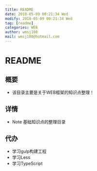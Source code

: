 ```yaml
---
title: README
date: 2018-05-09 00:21:34 Wed
modify: 2018-05-09 00:21:34 Wed
tag: [readme]
categories: WEB
author: wmsj100
mail: wmsj100@hotmail.com
---
```


# README

## 概要
- 该目录主要是关于WEB框架的知识点整理！

## 详情
- Note 基础知识点的整理目录

## 代办
- 学习gulp构建工程
- 学习Less
- 学习TypeScript


